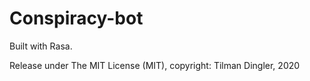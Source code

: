 # Conspiracy-bot
Built with Rasa.

Release under The MIT License (MIT), copyright: Tilman Dingler, 2020